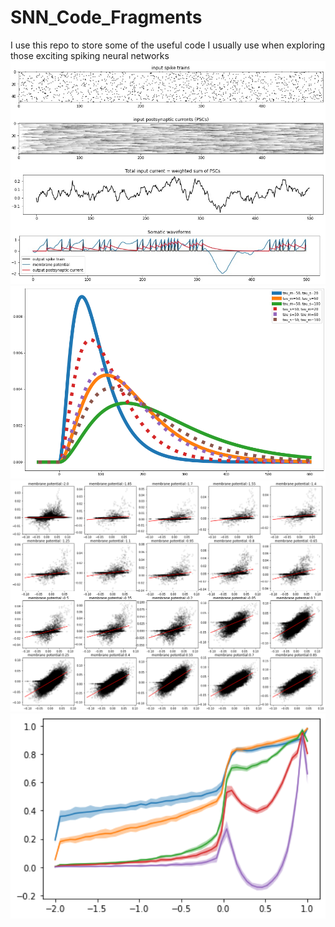 # SNN_Code_Fragments
I use this repo to store some of the useful code I usually use when exploring those exciting spiking neural networks
<img src="1630902900697.jpg" alt="single LIF neuron waveform" width="800"/>
<img src="BP_kernel.png" alt="single LIF neuron waveform" width="800"/>
<img src="correlation.png" alt="single LIF neuron waveform" width="800"/>
<img src="multi_correlation.png" alt="single LIF neuron waveform" width="800"/>
